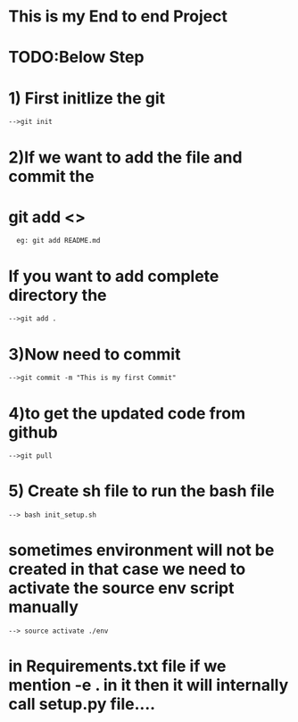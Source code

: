 # This is my End to end Project

# TODO:Below Step 
# 1) First initlize the git 
    -->git init
# 2)If we want to add the file and commit the 
#   git add <<FileName>>
      eg: git add README.md
#    If you want to add complete directory the 
    -->git add .

# 3)Now need to commit
    -->git commit -m "This is my first Commit"

# 4)to get the updated code from github 
    -->git pull

# 5) Create sh file to run the bash file 
    --> bash init_setup.sh
# sometimes environment will not be created in that case we need to activate the source env script manually
    --> source activate ./env

# in Requirements.txt file if we mention -e . in it then it will internally call setup.py file....
